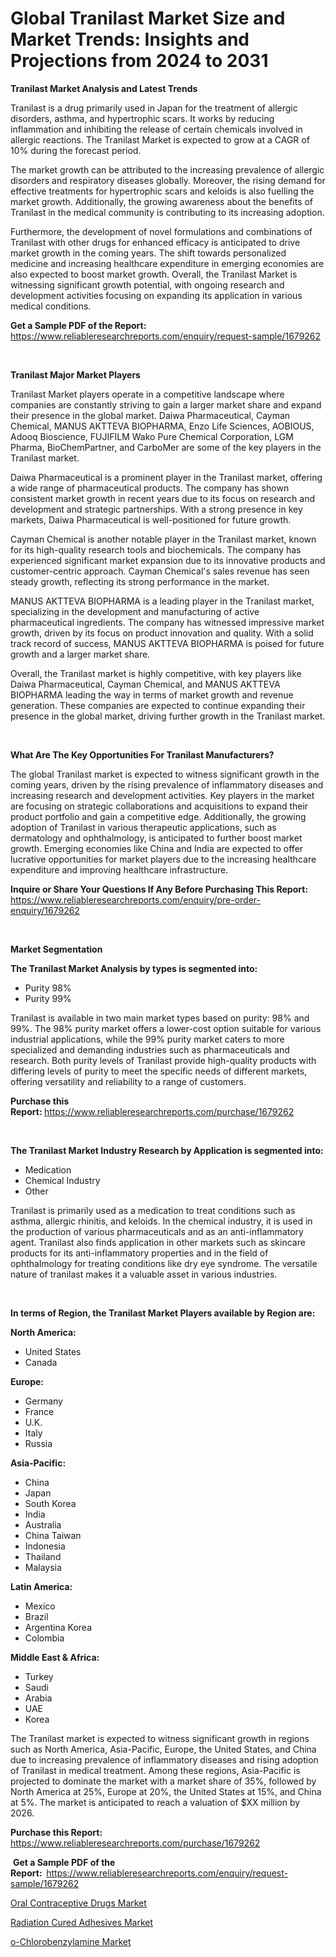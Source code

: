 <p><h1>Global Tranilast Market Size and Market Trends: Insights and Projections from 2024 to 2031</h1></p><p><strong>Tranilast Market Analysis and Latest Trends</strong></p>
<p><p>Tranilast is a drug primarily used in Japan for the treatment of allergic disorders, asthma, and hypertrophic scars. It works by reducing inflammation and inhibiting the release of certain chemicals involved in allergic reactions. The Tranilast Market is expected to grow at a CAGR of 10% during the forecast period.</p><p>The market growth can be attributed to the increasing prevalence of allergic disorders and respiratory diseases globally. Moreover, the rising demand for effective treatments for hypertrophic scars and keloids is also fuelling the market growth. Additionally, the growing awareness about the benefits of Tranilast in the medical community is contributing to its increasing adoption.</p><p>Furthermore, the development of novel formulations and combinations of Tranilast with other drugs for enhanced efficacy is anticipated to drive market growth in the coming years. The shift towards personalized medicine and increasing healthcare expenditure in emerging economies are also expected to boost market growth. Overall, the Tranilast Market is witnessing significant growth potential, with ongoing research and development activities focusing on expanding its application in various medical conditions.</p></p>
<p><strong>Get a Sample PDF of the Report:&nbsp;</strong> <a href="https://www.reliableresearchreports.com/enquiry/request-sample/1679262">https://www.reliableresearchreports.com/enquiry/request-sample/1679262</a></p>
<p>&nbsp;</p>
<p><strong>Tranilast Major Market Players</strong></p>
<p><p>Tranilast Market players operate in a competitive landscape where companies are constantly striving to gain a larger market share and expand their presence in the global market. Daiwa Pharmaceutical, Cayman Chemical, MANUS AKTTEVA BIOPHARMA, Enzo Life Sciences, AOBIOUS, Adooq Bioscience, FUJIFILM Wako Pure Chemical Corporation, LGM Pharma, BioChemPartner, and CarboMer are some of the key players in the Tranilast market.</p><p>Daiwa Pharmaceutical is a prominent player in the Tranilast market, offering a wide range of pharmaceutical products. The company has shown consistent market growth in recent years due to its focus on research and development and strategic partnerships. With a strong presence in key markets, Daiwa Pharmaceutical is well-positioned for future growth.</p><p>Cayman Chemical is another notable player in the Tranilast market, known for its high-quality research tools and biochemicals. The company has experienced significant market expansion due to its innovative products and customer-centric approach. Cayman Chemical's sales revenue has seen steady growth, reflecting its strong performance in the market.</p><p>MANUS AKTTEVA BIOPHARMA is a leading player in the Tranilast market, specializing in the development and manufacturing of active pharmaceutical ingredients. The company has witnessed impressive market growth, driven by its focus on product innovation and quality. With a solid track record of success, MANUS AKTTEVA BIOPHARMA is poised for future growth and a larger market share.</p><p>Overall, the Tranilast market is highly competitive, with key players like Daiwa Pharmaceutical, Cayman Chemical, and MANUS AKTTEVA BIOPHARMA leading the way in terms of market growth and revenue generation. These companies are expected to continue expanding their presence in the global market, driving further growth in the Tranilast market.</p></p>
<p>&nbsp;</p>
<p><strong>What Are The Key Opportunities For Tranilast Manufacturers?</strong></p>
<p><p>The global Tranilast market is expected to witness significant growth in the coming years, driven by the rising prevalence of inflammatory diseases and increasing research and development activities. Key players in the market are focusing on strategic collaborations and acquisitions to expand their product portfolio and gain a competitive edge. Additionally, the growing adoption of Tranilast in various therapeutic applications, such as dermatology and ophthalmology, is anticipated to further boost market growth. Emerging economies like China and India are expected to offer lucrative opportunities for market players due to the increasing healthcare expenditure and improving healthcare infrastructure.</p></p>
<p><strong>Inquire or Share Your Questions If Any Before Purchasing This Report:</strong> <a href="https://www.reliableresearchreports.com/enquiry/pre-order-enquiry/1679262">https://www.reliableresearchreports.com/enquiry/pre-order-enquiry/1679262</a></p>
<p>&nbsp;</p>
<p><strong>Market Segmentation</strong></p>
<p><strong>The Tranilast Market Analysis by types is segmented into:</strong></p>
<p><ul><li>Purity 98%</li><li>Purity 99%</li></ul></p>
<p><p>Tranilast is available in two main market types based on purity: 98% and 99%. The 98% purity market offers a lower-cost option suitable for various industrial applications, while the 99% purity market caters to more specialized and demanding industries such as pharmaceuticals and research. Both purity levels of Tranilast provide high-quality products with differing levels of purity to meet the specific needs of different markets, offering versatility and reliability to a range of customers.</p></p>
<p><strong>Purchase this Report:&nbsp;</strong><a href="https://www.reliableresearchreports.com/purchase/1679262">https://www.reliableresearchreports.com/purchase/1679262</a></p>
<p>&nbsp;</p>
<p><strong>The Tranilast Market Industry Research by Application is segmented into:</strong></p>
<p><ul><li>Medication</li><li>Chemical Industry</li><li>Other</li></ul></p>
<p><p>Tranilast is primarily used as a medication to treat conditions such as asthma, allergic rhinitis, and keloids. In the chemical industry, it is used in the production of various pharmaceuticals and as an anti-inflammatory agent. Tranilast also finds application in other markets such as skincare products for its anti-inflammatory properties and in the field of ophthalmology for treating conditions like dry eye syndrome. The versatile nature of tranilast makes it a valuable asset in various industries.</p></p>
<p>&nbsp;</p>
<p><strong>In terms of Region, the Tranilast Market Players available by Region are:</strong></p>
<p>
    <p> <strong> North America: </strong>
        <ul>
            <li>United States</li>
            <li>Canada</li>
        </ul>
        </p> 
    <p> <strong> Europe: </strong>
        <ul>
            <li>Germany</li>
            <li>France</li>
            <li>U.K.</li>
            <li>Italy</li>
            <li>Russia</li>
        </ul>
        </p> 
    <p> <strong> Asia-Pacific: </strong>
        <ul>
            <li>China</li>
            <li>Japan</li>
            <li>South Korea</li>
            <li>India</li>
            <li>Australia</li>
            <li>China Taiwan</li>
            <li>Indonesia</li>
            <li>Thailand</li>
            <li>Malaysia</li>
        </ul>
        </p> 
    <p> <strong> Latin America: </strong>
        <ul>
            <li>Mexico</li>
            <li>Brazil</li>
            <li>Argentina Korea</li>
            <li>Colombia</li>
        </ul>
        </p> 
    <p> <strong> Middle East & Africa: </strong>
        <ul>
            <li>Turkey</li>
            <li>Saudi</li>
            <li>Arabia</li>
            <li>UAE</li>
            <li>Korea</li>
        </ul>
    </p>
    </p>
<p><p>The Tranilast market is expected to witness significant growth in regions such as North America, Asia-Pacific, Europe, the United States, and China due to increasing prevalence of inflammatory diseases and rising adoption of Tranilast in medical treatment. Among these regions, Asia-Pacific is projected to dominate the market with a market share of 35%, followed by North America at 25%, Europe at 20%, the United States at 15%, and China at 5%. The market is anticipated to reach a valuation of $XX million by 2026.</p></p>
<p><strong>Purchase this Report: </strong><a href="https://www.reliableresearchreports.com/purchase/1679262">https://www.reliableresearchreports.com/purchase/1679262</a></p>
<p>&nbsp;<strong>Get a Sample PDF of the Report:&nbsp;&nbsp;</strong><a href="https://www.reliableresearchreports.com/enquiry/request-sample/1679262">https://www.reliableresearchreports.com/enquiry/request-sample/1679262</a></p>
<p><strong></strong></p>
<p><p><a href="https://view.publitas.com/reportprime-1/oral-contraceptive-drugs-market-offer-valuable-insights-into-market-size-market-share-market-trends-and-projections-spanning-from-2023-to-2030/">Oral Contraceptive Drugs Market</a></p><p><a href="https://view.publitas.com/reportprime-1/radiation-cured-adhesives-market-size-global-industry-overview-market-segmentation-and-forecast-2023-to-2030/">Radiation Cured Adhesives Market</a></p><p><a href="https://view.publitas.com/reportprime-1/o-chlorobenzylamine-market-dynamics-2023-2030-also-about-its-market-trends-projections-and-opportunities/">o-Chlorobenzylamine Market</a></p></p>